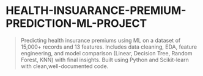 # HEALTH-INSUARANCE-PREMIUM-PREDICTION-ML-PROJECT
> Predicting health insurance premiums using ML on a dataset of 15,000+ records and 13 features. Includes data cleaning, EDA, feature engineering, and model comparison (Linear, Decision Tree, Random Forest, KNN) with final insights. Built using Python and Scikit-learn with clean,well-documented code.
